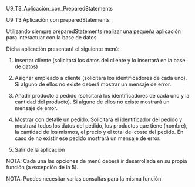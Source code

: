 U9_T3_Aplicación_con_PreparedStatements

U9_T3 Aplicación con preparedStatements

Utilizando siempre preparedStatements realizar una pequeña aplicación para interactuar con la base de datos.

Dicha aplicación presentará el siguiente menú:

1. Insertar cliente (solicitará los datos del cliente y lo insertará en la base de datos)

2. Asignar empleado a cliente (solicitará los identificadores de cada uno). Si alguno de ellos no existe deberá mostrar un mensaje de error.

3. Añadir producto a pedido (solicitará los identificadores de cada uno y la cantidad del producto). Si alguno de ellos no existe mostrará un mensaje de error.

4. Mostrar con detalle un pedido. Solicitará el identificador del pedido y mostrará todos los datos del pedido, los productos que tiene (nombre), la cantidad de los mismos, el precio y el total del coste del pedido. En caso de no existir ese pedido mostrará un mensaje de error.

5. Salir de la aplicación

NOTA: Cada una las opciones de menú deberá ir desarrollada en su propia función (a excepción de la 5).

NOTA: Puedes necesitar varias consultas para la misma función.
